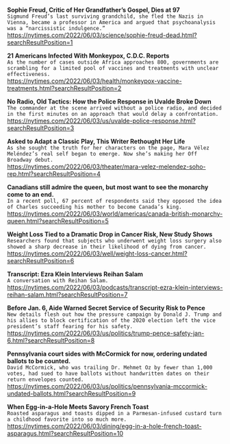 **Sophie Freud, Critic of Her Grandfather’s Gospel, Dies at 97**\
`Sigmund Freud’s last surviving grandchild, she fled the Nazis in Vienna, became a professor in America and argued that psychoanalysis was a “narcissistic indulgence.”`\
https://nytimes.com/2022/06/03/science/sophie-freud-dead.html?searchResultPosition=1

**21 Americans Infected With Monkeypox, C.D.C. Reports**\
`As the number of cases outside Africa approaches 800, governments are scrambling for a limited pool of vaccines and treatments with unclear effectiveness.`\
https://nytimes.com/2022/06/03/health/monkeypox-vaccine-treatments.html?searchResultPosition=2

**No Radio, Old Tactics: How the Police Response in Uvalde Broke Down**\
`The commander at the scene arrived without a police radio, and decided in the first minutes on an approach that would delay a confrontation.`\
https://nytimes.com/2022/06/03/us/uvalde-police-response.html?searchResultPosition=3

**Asked to Adapt a Classic Play, This Writer Rethought Her Life**\
`As she sought the truth for her characters on the page, Mara Vélez Meléndez’s real self began to emerge. Now she’s making her Off Broadway debut.`\
https://nytimes.com/2022/06/03/theater/mara-velez-melendez-soho-rep.html?searchResultPosition=4

**Canadians still admire the queen, but most want to see the monarchy come to an end.**\
`In a recent poll, 67 percent of respondents said they opposed the idea of Charles succeeding his mother to become Canada’s king.`\
https://nytimes.com/2022/06/03/world/americas/canada-british-monarchy-queen.html?searchResultPosition=5

**Weight Loss Tied to a Dramatic Drop in Cancer Risk, New Study Shows**\
`Researchers found that subjects who underwent weight loss surgery also showed a sharp decrease in their likelihood of dying from cancer.`\
https://nytimes.com/2022/06/03/well/weight-loss-cancer.html?searchResultPosition=6

**Transcript: Ezra Klein Interviews Reihan Salam**\
`A conversation with Reihan Salam.`\
https://nytimes.com/2022/06/03/podcasts/transcript-ezra-klein-interviews-reihan-salam.html?searchResultPosition=7

**Before Jan. 6, Aide Warned Secret Service of Security Risk to Pence**\
`New details flesh out how the pressure campaign by Donald J. Trump and his allies to block certification of the 2020 election left the vice president’s staff fearing for his safety.`\
https://nytimes.com/2022/06/03/us/politics/trump-pence-safety-jan-6.html?searchResultPosition=8

**Pennsylvania court sides with McCormick for now, ordering undated ballots to be counted.**\
`David McCormick, who was trailing Dr. Mehmet Oz by fewer than 1,000 votes, had sued to have ballots without handwritten dates on their return envelopes counted.`\
https://nytimes.com/2022/06/03/us/politics/pennsylvania-mccormick-undated-ballots.html?searchResultPosition=9

**When Egg-in-a-Hole Meets Savory French Toast**\
`Roasted asparagus and toasts dipped in a Parmesan-infused custard turn a childhood favorite into so much more.`\
https://nytimes.com/2022/06/03/dining/egg-in-a-hole-french-toast-asparagus.html?searchResultPosition=10

